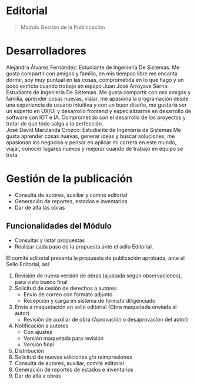 # Editorial

> Modulo Gestión de la Publiccación


# Desarrolladores

Alejandra Álvarez Fernández:  Estudiante de Ingeniería De Sistemas. Me gusta compartir con amigos y familia,
                    en mis tiempos libre me encanta dormir, soy muy puntual en las cosas, comprometida en lo que hago
                    y un poco estricta cuando trabajo en equipo 
Juan José Arroyave Serna: Estudiante de Ingeniería De Sistemas. Me gusta compartir con mis amigos y familia, aprender cosas nuevas, viajar, me apasiona
                    la programación desde una experiencia de usuario intuitiva
                    y con un buen diseño, me gustaria ser un experto en UX/UI y desarrollo frontend y especializarme en desarrollo de software
                    con IOT e IA. Comprometido con el desarrollo de los proyectos y tratar de que todo salga a la perfección.  
José David Marulanda Orozco: Estudiante de Ingeniería de Sistemas
                    Me gusta aprender cosas nuevas, generar ideas y buscar soluciones, me apasionan los negocios y pensar en aplicar mi carrera en este mundo, viajar, conocer lugares nuevos y mejorar cuando de trabajo en equipo se trata

# Gestión de la publicación
- Consulta de autores, auxiliar y comité editorial
- Generación de reportes, estados e inventarios
- Dar de alta las obras

## Funcionalidades del Módulo

- Consultar y listar propuestas
- Realizar cada paso de la propuesta ante el sello Editorial.

El comité editorial presenta la propuesta de publicación aprobada, ante el Sello Editorial, así:

1. Revisión de nueva versión de obras (ajustada según observaciones), para visto bueno final
2. Solicitud de cesión de derechos a autores 
   - Envío de correo con formato adjunto 
   - Recepción y carga en sistema de formato diligenciado 
3. Envío a maquetación en sello editorial (Obra maquetada enviada al autor)
   - Revisión de auxiliar de obra (Aprovación o desaprovación del autor)
4. Notificación a autores 
   - Con ajustes 
   - Versión maquetada para revisión
   - Versión final
5. Distribución
6. Solicitud de nuevas ediciones y/o reimpresiones 
7. Consulta de autores, auxiliar, comité editorial 
8. Generación de reportes de estados e inventarios
9. Dar de alta a obras 
